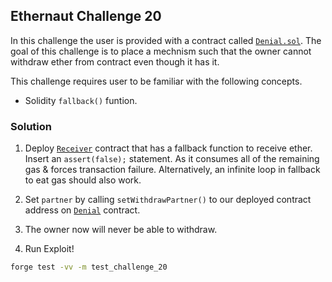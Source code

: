 ## Ethernaut Challenge 20

In this challenge the user is provided with a contract called [`Denial.sol`](./Denial.sol). The goal of this challenge is to place a mechnism such that the owner cannot withdraw ether from contract even though it has it.

This challenge requires user to be familiar with the following concepts.
- Solidity `fallback()` funtion.

### Solution
1. Deploy [`Receiver`](./Denial.sol) contract that has a fallback function to receive ether. Insert an `assert(false);` statement. As it consumes all of the remaining gas & forces transaction failure. Alternatively, an infinite loop in fallback to eat gas should also work.
2. Set `partner` by calling `setWithdrawPartner()` to our deployed contract address on [`Denial`](./Denial.sol) contract.
3. The owner now will never be able to withdraw.

1. Run Exploit!
```sh
forge test -vv -m test_challenge_20
```
